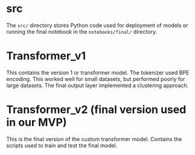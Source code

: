 # src 

The `src/` directory stores Python code used for deployment of models or running the final notebook in the `notebooks/final/` directory. 

# Transformer_v1 

This contains the version 1 or transformer model.  The tokenizer used BPE encoding. This worked well for small datasets, but performed poorly for large datasets. The final output layer implemented a clustering approach.

# Transformer_v2 (final version used in our MVP)

This is the final version of the custom transformer model. Contains the scripts used to train and test the final model.
